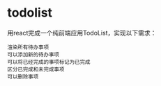 # todolist
用react完成一个纯前端应用TodoList，实现以下需求：

    渲染所有待办事项
    可以添加新的待办事项
    可以将已经完成的事项标记为已完成
    区分已完成和未完成事项
    可以删除事项
    
    
